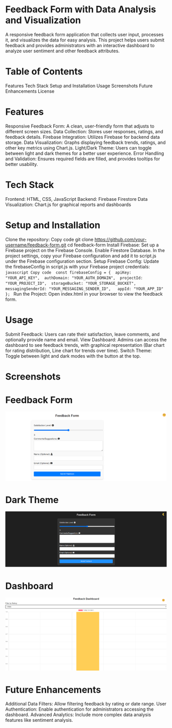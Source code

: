 
# Feedback Form with Data Analysis and Visualization
A responsive feedback form application that collects user input, processes it, and visualizes the data for easy analysis. This project helps users submit feedback and provides administrators with an interactive dashboard to analyze user sentiment and other feedback attributes.

# Table of Contents
Features
Tech Stack
Setup and Installation
Usage
Screenshots
Future Enhancements
License
# Features
Responsive Feedback Form: A clean, user-friendly form that adjusts to different screen sizes.
Data Collection: Stores user responses, ratings, and feedback details.
Firebase Integration: Utilizes Firebase for backend data storage.
Data Visualization: Graphs displaying feedback trends, ratings, and other key metrics using Chart.js.
Light/Dark Theme: Users can toggle between light and dark themes for a better user experience.
Error Handling and Validation: Ensures required fields are filled, and provides tooltips for better usability.
# Tech Stack
Frontend: HTML, CSS, JavaScript
Backend: Firebase Firestore
Data Visualization: Chart.js for graphical reports and dashboards
# Setup and Installation
Clone the repository:
Copy code
git clone https://github.com/your-username/feedback-form.git
cd feedback-form
Install Firebase:
Set up a Firebase project on the Firebase Console.
Enable Firestore Database.
In the project settings, copy your Firebase configuration and add it to script.js under the Firebase configuration section.
Setup Firebase Config: Update the firebaseConfig in script.js with your Firebase project credentials:
` javascript
Copy code 
const firebaseConfig = { 
  apiKey: "YOUR_API_KEY", 
  authDomain: "YOUR_AUTH_DOMAIN", 
  projectId: "YOUR_PROJECT_ID", 
  storageBucket: "YOUR_STORAGE_BUCKET",  
  messagingSenderId: "YOUR_MESSAGING_SENDER_ID",  
  appId: "YOUR_APP_ID"  
};  ` 
Run the Project: Open index.html in your browser to view the feedback form.

# Usage
Submit Feedback: Users can rate their satisfaction, leave comments, and optionally provide name and email.
View Dashboard: Admins can access the dashboard to see feedback trends, with graphical representation (Bar chart for rating distribution, Line chart for trends over time).
Switch Theme: Toggle between light and dark modes with the button at the top.
# Screenshots


# Feedback Form
![FeedbackForm main Page](./feedbackForm.png)
# Dark Theme
![Dark Theme](./darkMode.png)

# Dashboard
![DashBoard main Page](./dashBoard.png)
# Future Enhancements
Additional Data Filters: Allow filtering feedback by rating or date range.
User Authentication: Enable authentication for administrators accessing the dashboard.
Advanced Analytics: Include more complex data analysis features like sentiment analysis.

